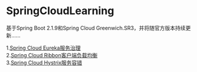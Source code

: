 # SpringCloudLearning
基于Spring Boot 2.1.9和Spring Cloud Greenwich.SR3，并将随官方版本持续更新......

1.[Spring Cloud Eureka服务治理](https://github.com/JavaCodeMing/SpringCloudLearning/blob/master/Spring-Cloud-Eureka-Server-Discovery/SpringCloudEureka%E6%9C%8D%E5%8A%A1%E6%B2%BB%E7%90%86.md)   
2.[Spring Cloud Ribbon客户端负载均衡](https://github.com/JavaCodeMing/SpringCloudLearning/blob/master/Spring-Cloud-Ribbon-LoadBalance/SpringCloudRibbon%E5%AE%A2%E6%88%B7%E7%AB%AF%E8%B4%9F%E8%BD%BD%E5%9D%87%E8%A1%A1.md)   
3.[Spring Cloud Hystrix服务容错](https://github.com/JavaCodeMing/SpringCloudLearning/blob/master/Spring-Cloud-Hystrix-Circuit-Breaker/SpringCloudHystrix%E6%9C%8D%E5%8A%A1%E5%AE%B9%E9%94%99.md)
